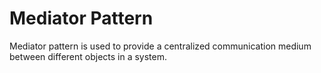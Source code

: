 # Mediator Pattern

Mediator pattern is used to provide a centralized communication medium between different objects in a system.
